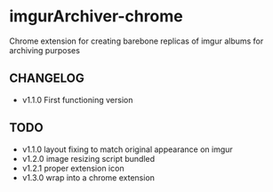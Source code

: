 # imgurArchiver-chrome
Chrome extension for creating barebone replicas of imgur albums for archiving purposes

## CHANGELOG ##

* v1.1.0 First functioning version

## TODO ##

* v1.1.0 layout fixing to match original appearance on imgur
* v1.2.0 image resizing script bundled
* v1.2.1 proper extension icon
* v1.3.0 wrap into a chrome extension
